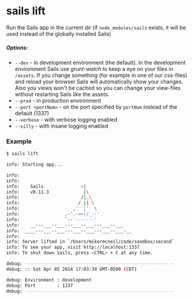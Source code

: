 # sails lift

Run the Sails app in the current dir (if `node_modules/sails` exists, it will be used instead of the globally installed Sails)

##### Options:

  * `--dev` - in development environment (the default). In the development environment Sails use *grunt-watch* to keep a eye on your files in `/assets`. If you change something (for example in one of our css-files) and reload your browser Sails will automatically show your changes. Also you views won't be cached so you can change your view-files without restarting Sails like the assets.
  * `--prod` - in production environment
  * `--port <portNum>` - on the port specified by `portNum` instead of the default (1337)
  * `--verbose` - with verbose logging enabled
  * `--silly` - with insane logging enabled
  

### Example

```sh
$ sails lift

info: Starting app...

info: 
info: 
info:    Sails              <|
info:    v0.11.3             |\
info:                       /|.\
info:                      / || \
info:                    ,'  |'  \
info:                 .-'.-==|/_--'
info:                 `--'-------' 
info:    __---___--___---___--___---___--___
info:  ____---___--___---___--___---___--___-__
info: 
info: Server lifted in `/Users/mikermcneil/code/sandbox/second`
info: To see your app, visit http://localhost:1337
info: To shut down Sails, press <CTRL> + C at any time.

debug: --------------------------------------------------------
debug: :: Sat Apr 05 2014 17:03:39 GMT-0500 (CDT)

debug: Environment : development
debug: Port        : 1337
debug: --------------------------------------------------------
```







<docmeta name="uniqueID" value="sailslift482554">
<docmeta name="displayName" value="sails lift">

